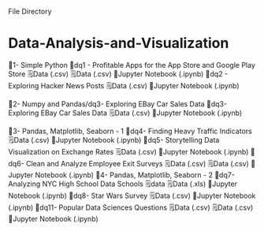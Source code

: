 

File Directory
# Data-Analysis-and-Visualization


💼1- Simple Python
      📁dq1 - Profitable Apps for the App Store and Google Play Store
            🗒Data (.csv)
            🗒Data (.csv)
            📕Jupyter Notebook (.ipynb)
      📁dq2 - Exploring Hacker News Posts
            🗒Data (.csv)
            📕Jupyter Notebook (.ipynb)
            
💼2- Numpy and Pandas/dq3- Exploring EBay Car Sales Data
      📁dq3- Exploring EBay Car Sales Data
            🗒Data (.csv)
            📕Jupyter Notebook (.ipynb)

💼3- Pandas, Matplotlib, Seaborn - 1
      📁dq4- Finding Heavy Traffic Indicators
            🗒Data (.csv)
            📕Jupyter Notebook (.ipynb)
      📁dq5- Storytelling Data Visualization on Exchange Rates
            🗒Data (.csv)
            📕Jupyter Notebook (.ipynb)
      📁dq6- Clean and Analyze Employee Exit Surveys
            🗒Data (.csv)
            🗒Data (.csv)
            📕Jupyter Notebook (.ipynb)
💼4- Pandas, Matplotlib, Seaborn - 2
      📁dq7- Analyzing NYC High School Data
            Schools
                  🗒data
            🗒Data (.xls)
            📕Jupyter Notebook (.ipynb)
      📁dq8- Star Wars Survey
            🗒Data (.csv)
            📕Jupyter Notebook (.ipynb)
      📁dq11- Popular Data Sciences Questions
            🗒Data (.csv)
            🗒Data (.csv)
            📕Jupyter Notebook (.ipynb)
